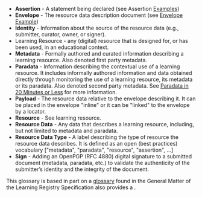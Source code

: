 * **Assertion** - A statement being declared (see Assertion [Examples](https://github.com/LearningRegistry/LearningRegistry/wiki/Examples))
* **Envelope** - The resource data description document (see [Envelope Example](https://github.com/LearningRegistry/LearningRegistry/wiki/LR%20Envelope%20Example))
* **Identity** - Information about the source of the resource data (e.g., submitter, curator, owner, or signer).
* Learning Resource - any (digital) resource that is designed for, or has been used, in an educational context.
* **Metadata** - Formally authored and curated information describing a learning resource.  Also denoted first party metadata.
* **Paradata** - Information describing the contextual use of a learning resource.  It includes informally authored information and data obtained directly through monitoring the use of a learning resource, its metadata or its paradata.  Also denoted second party metadata.  See [Paradata in 20 Minutes or Less](https://docs.google.com/a/adlnet.gov/document/d/1QG0lAmJ0ztHJq5DbiTGQj9DnQ8hP0Co0x0fB1QmoBco/edit?hl=en_US) for more information.
* **Payload** - The resource data relative to the envelope describing it.  It can be placed in the envelope "inline" or it can be "linked" to the envelope by a locator.
* **Resource** - See learning resource.
* **Resource Data** - Any data that describes a learning resource, including, but not limited to metadata and paradata.
* **Resource Data Type** - A label describing the type of resource the resource data describes.  It is defined as an open (best practices) vocabulary ["metadata", "paradata", "resource", "assertion", ...]
* **Sign** - Adding an OpenPGP (RFC 4880) digital signature to a submitted document (metadata, paradata, etc.) to validate the authenticity of the submitter’s identity and the integrity of the document.

This glossary is based in part on a [glossary](https://docs.google.com/a/adlnet.gov/document/d/191BTary350To_4JokBUFZLFRMOEfGYrl_EHE6QZxUr8/edit?hl=en_US) found in the General Matter of the Learning Registry Specification also provides a .